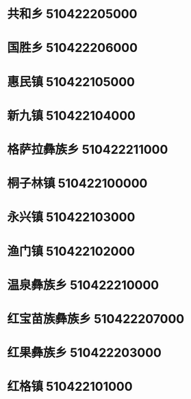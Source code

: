 # 共和乡 510422205000
# 国胜乡 510422206000
# 惠民镇 510422105000
# 新九镇 510422104000
# 格萨拉彝族乡 510422211000
# 桐子林镇 510422100000
# 永兴镇 510422103000
# 渔门镇 510422102000
# 温泉彝族乡 510422210000
# 红宝苗族彝族乡 510422207000
# 红果彝族乡 510422203000
# 红格镇 510422101000
